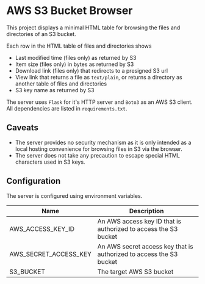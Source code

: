# AWS S3 Bucket Browser

This project displays a minimal HTML table for browsing the files and directories
of an S3 bucket.

Each row in the HTML table of files and directories shows

- Last modified time (files only) as returned by S3
- Item size (files only) in bytes as returned by S3
- Download link (files only) that redirects to a presigned S3 url
- View link that returns a file as `text/plain`, or returns a directory as another table of files and directories
- S3 key name as returned by S3

The server uses `Flask` for it's HTTP server and `Boto3` as an AWS S3 client. All dependencies are listed in `requirements.txt`.

## Caveats

- The server provides no security mechanism as it is only intended as a local hosting convenience for browsing files in S3 via the browser.
- The server does not take any precaution to escape special HTML characters used in S3 keys.

## Configuration

The server is configured using environment variables.

| Name | Description |
| --- | --- |
| AWS_ACCESS_KEY_ID | An AWS access key ID that is authorized to access the S3 bucket
| AWS_SECRET_ACCESS_KEY | An AWS secret access key that is authorized to access the S3 bucket
| S3_BUCKET | The target AWS S3 bucket
